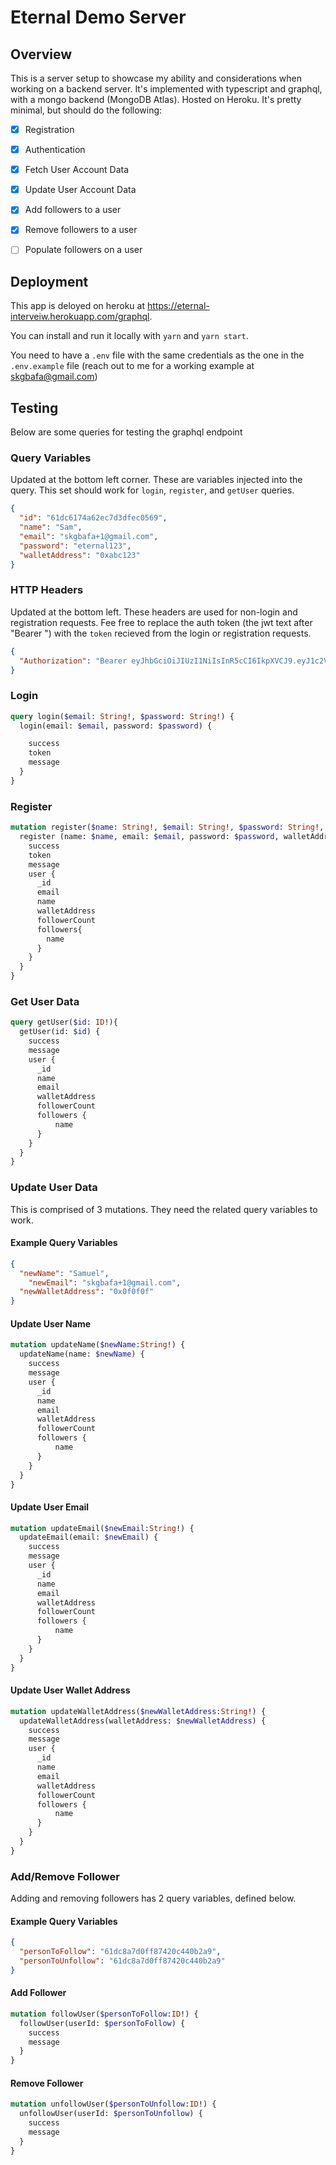 # Eternal Demo Server

## Overview
This is a server setup to showcase my ability and considerations when working on a backend server. It's implemented with typescript and graphql, with a mongo backend (MongoDB Atlas). Hosted on Heroku. It's pretty minimal, but should do the following:

- [x] Registration
- [x] Authentication
- [x] Fetch User Account Data
- [x] Update User Account Data
- [x] Add followers to a user
- [x] Remove followers to a user
- [ ] Populate followers on a user


## Deployment
This app is deloyed on heroku at https://eternal-interveiw.herokuapp.com/graphql.

You can install and run it locally with `yarn` and `yarn start`.

You need to have a `.env` file with the same credentials as the one in the `.env.example` file (reach out to me for a working example at skgbafa@gmail.com)


## Testing
Below are some queries for testing the graphql endpoint

### Query Variables
Updated at the bottom left corner. These are variables injected into the query. This set should work for `login`, `register`, and `getUser` queries.
```json
{
  "id": "61dc6174a62ec7d3dfec0569",
  "name": "Sam",
  "email": "skgbafa+1@gmail.com",
  "password": "eternal123",
  "walletAddress": "0xabc123"
}
```

### HTTP Headers
Updated at the bottom left. These headers are used for non-login and registration requests. Fee free to replace the auth token (the jwt text after "Bearer ") with the `token` recieved from the login or registration requests.
```json
{
  "Authorization": "Bearer eyJhbGciOiJIUzI1NiIsInR5cCI6IkpXVCJ9.eyJ1c2VySWQiOiI2MWRjNjE3NGE2MmVjN2QzZGZlYzA1NjkiLCJpYXQiOjE2NDE4MzMyMjQsImV4cCI6MTY0MTkxOTYyNH0.o4j7xFGVVZY8Z11Nn21u_tEwVhXa9dYmi6XB0spjCpM"
}
```

### Login
```graphql
query login($email: String!, $password: String!) {
  login(email: $email, password: $password) {

    success
    token
    message
  }
}
```

### Register
```graphql
mutation register($name: String!, $email: String!, $password: String!, $walletAddress: String!) {
  register (name: $name, email: $email, password: $password, walletAddress: $walletAddress) {
    success
    token
    message
    user {
      _id
      email
      name
      walletAddress
      followerCount
      followers{
        name
      }
    }
  }
}
```

### Get User Data
```graphql
query getUser($id: ID!){
  getUser(id: $id) {
    success
    message
    user {
      _id
      name
      email
      walletAddress
      followerCount
      followers {
          name
      }
    }
  }
}
```
### Update User Data
This is comprised of 3 mutations. They need the related query variables to work.
#### Example Query Variables
```json
{
  "newName": "Samuel",
	"newEmail": "skgbafa+1@gmail.com",
  "newWalletAddress": "0x0f0f0f"
}
```

#### Update User Name
```graphql
mutation updateName($newName:String!) {
  updateName(name: $newName) {
    success
    message
    user {
      _id
      name
      email
      walletAddress
      followerCount
      followers {
          name
      }
    }
  }
}
```

#### Update User Email
```graphql
mutation updateEmail($newEmail:String!) {
  updateEmail(email: $newEmail) {
    success
    message
    user {
      _id
      name
      email
      walletAddress
      followerCount
      followers {
          name
      }
    }
  }
}
```

#### Update User Wallet Address
```graphql
mutation updateWalletAddress($newWalletAddress:String!) {
  updateWalletAddress(walletAddress: $newWalletAddress) {
    success
    message
    user {
      _id
      name
      email
      walletAddress
      followerCount
      followers {
          name
      }
    }
  }
}
```

### Add/Remove Follower
Adding and removing followers has 2 query variables, defined below.
#### Example Query Variables
```json
{
  "personToFollow": "61dc8a7d0ff87420c440b2a9",
  "personToUnfollow": "61dc8a7d0ff87420c440b2a9"
}
```

#### Add Follower
```graphql
mutation followUser($personToFollow:ID!) {
  followUser(userId: $personToFollow) {
    success
    message
  }
}
```

#### Remove Follower
```graphql
mutation unfollowUser($personToUnfollow:ID!) {
  unfollowUser(userId: $personToUnfollow) {
    success
    message
  }
}
```

